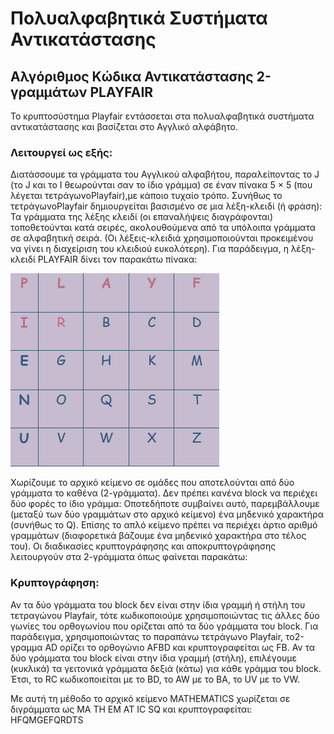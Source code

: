 # Πολυαλφαβητικά Συστήματα Αντικατάστασης

## Αλγόριθμος Κώδικα Αντικατάστασης 2-γραμμάτων PLAYFAIR

Το κρυπτοσύστημα Playfair εντάσσεται στα πολυαλφαβητικά συστήματα αντικατάστασης και βασίζεται στο Αγγλικό αλφάβητο.

### Λειτουργεί ως εξής:

Διατάσσουμε τα γράμματα του Αγγλικού αλφαβήτου, παραλείποντας το J (το J και το I θεωρούνται σαν το ίδιο γράμμα) σε έναν πίνακα 5 × 5 (που λέγεται τετράγωνοPlayfair),με κάποιο τυχαίο τρόπο.
Συνήθως το τετράγωνοPlayfair δημιουργείται βασισμένο σε μια λέξη-κλειδί (ή φράση):
Τα γράμματα της λέξης κλειδί (οι επαναλήψεις διαγράφονται) τοποθετούνται κατά σειρές, ακολουθούμενα από τα υπόλοιπα γράμματα σε αλφαβητική σειρά.
(Οι λέξεις-κλειδιά χρησιμοποιούνται προκειμένου να γίνει η διαχείριση του κλειδιού ευκολότερη). Για παράδειγμα, η λέξη-κλειδί PLAYFAIR δίνει τον παρακάτω πίνακα:

![Playfair Table](playfair.png)

Χωρίζουμε το αρχικό κείμενο σε ομάδες που αποτελούνται από δύο γράμματα το καθένα (2-γράμματα).
Δεν πρέπει κανένα block να περιέχει δύο φορές το ίδιο γράμμα:
Οποτεδήποτε συμβαίνει αυτό, παρεμβάλλουμε (μεταξύ των δύο γραμμάτων στο αρχικό κείμενο) ένα μηδενικό χαρακτήρα (συνήθως το Q).
Επίσης το απλό κείμενο πρέπει να περιέχει άρτιο αριθμό γραμμάτων (διαφορετικά βάζουμε ένα μηδενικό χαρακτήρα στο τέλος του).
Οι διαδικασίες κρυπτογράφησης και αποκρυπτογράφησης λειτουργούν στα 2-γράμματα όπως φαίνεται παρακάτω:

### Κρυπτογράφηση:

Αν τα δύο γράμματα του block δεν είναι στην ίδια γραμμή ή στήλη του τετραγώνου Playfair, τότε κωδικοποιούμε χρησιμοποιώντας τις άλλες δύο γωνίες του ορθογωνίου που ορίζεται από τα δύο γράμματα του block. Για παράδειγμα, χρησιμοποιώντας το παραπάνω τετράγωνο Playfair, το2-γραμμα AD ορίζει το ορθογώνιο AFBD και κρυπτογραφείται ως FB.
Αν τα δύο γράμματα του block είναι στην ίδια γραμμή (στήλη), επιλέγουμε (κυκλικά) τα γειτονικά γράμματα δεξιά (κάτω) για κάθε γράμμα του block. Έτσι, το RC κωδικοποιείται με το BD, το AW με το BA, το UV με το VW.

Με αυτή τη μέθοδο το αρχικό κείμενο 
MATHEMATICS
χωρίζεται σε διγράμματα  ως 
MA TH EM AT IC SQ
και κρυπτογραφείται: 
HFQMGEFQRDTS
